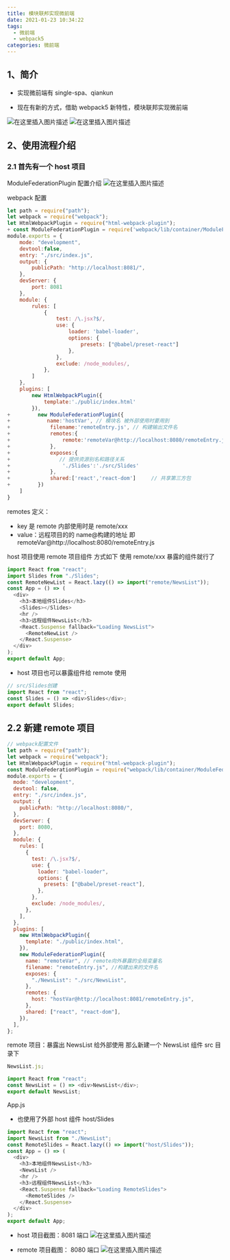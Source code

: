 ```yaml
---
title: 模块联邦实现微前端
date: 2021-01-23 10:34:22
tags:
  - 微前端
  - webpack5
categories: 微前端
---
```


## 1、简介

- 实现微前端有 single-spa、qiankun

- 现在有新的方式，借助 webpack5 新特性，模块联邦实现微前端

![在这里插入图片描述](https://img-blog.csdnimg.cn/20210122174704741.png?x-oss-process=image/watermark,type_ZmFuZ3poZW5naGVpdGk,shadow_10,text_aHR0cHM6Ly9ibG9nLmNzZG4ubmV0L3FxMzk4NTc3MzUx,size_16,color_FFFFFF,t_70)
![在这里插入图片描述](https://img-blog.csdnimg.cn/2021012217472846.png?x-oss-process=image/watermark,type_ZmFuZ3poZW5naGVpdGk,shadow_10,text_aHR0cHM6Ly9ibG9nLmNzZG4ubmV0L3FxMzk4NTc3MzUx,size_16,color_FFFFFF,t_70)

## 2、使用流程介绍

### 2.1 首先有一个 host 项目

ModuleFederationPlugin 配置介绍
![在这里插入图片描述](https://img-blog.csdnimg.cn/20210122175536579.png?x-oss-process=image/watermark,type_ZmFuZ3poZW5naGVpdGk,shadow_10,text_aHR0cHM6Ly9ibG9nLmNzZG4ubmV0L3FxMzk4NTc3MzUx,size_16,color_FFFFFF,t_70)

webpack 配置

```javascript
let path = require("path");
let webpack = require("webpack");
let HtmlWebpackPlugin = require("html-webpack-plugin");
+ const ModuleFederationPlugin = require('webpack/lib/container/ModuleFederationPlugin');
module.exports = {
    mode: "development",
    devtool:false,
    entry: "./src/index.js",
    output: {
        publicPath: "http://localhost:8081/",
    },
    devServer: {
        port: 8081
    },
    module: {
        rules: [
            {
                test: /\.jsx?$/,
                use: {
                    loader: 'babel-loader',
                    options: {
                        presets: ["@babel/preset-react"]
                    },
                },
                exclude: /node_modules/,
            },
        ]
    },
    plugins: [
        new HtmlWebpackPlugin({
            template:'./public/index.html'
        }),
+         new ModuleFederationPlugin({
+            name:'hostVar', // 模块名 被外部使用时要用到
+             filename:'remoteEntry.js', // 构建输出文件名
+             remotes:{
+                 remote:'remoteVar@http://localhost:8080/remoteEntry.js' // 引入远程文件的地址
+             },
+             exposes:{
+                // 提供资源别名和路径关系
+                 './Slides':'./src/Slides'
+             },
+             shared:['react','react-dom']     // 共享第三方包
+         })
    ]
}
```

remotes 定义：

- key 是 remote 内部使用时是 remote/xxx
- value：远程项目的的 name@构建的地址 即 remoteVar@http://localhost:8080/remoteEntry.js

host 项目使用 remote 项目组件 方式如下
使用 remote/xxx 暴露的组件就行了

```javascript
import React from "react";
import Slides from "./Slides";
const RemoteNewList = React.lazy(() => import("remote/NewsList"));
const App = () => (
  <div>
    <h3>本地组件Slides</h3>
    <Slides></Slides>
    <hr />
    <h3>远程组件NewsList</h3>
    <React.Suspense fallback="Loading NewsList">
      <RemoteNewList />
    </React.Suspense>
  </div>
);
export default App;
```

- host 项目也可以暴露组件给 remote 使用

```javascript
// src/Slides创建
import React from "react";
const Slides = () => <div>Slides</div>;
export default Slides;
```

## 2.2 新建 remote 项目

```javascript
// webpack配置文件
let path = require("path");
let webpack = require("webpack");
let HtmlWebpackPlugin = require("html-webpack-plugin");
const ModuleFederationPlugin = require("webpack/lib/container/ModuleFederationPlugin");
module.exports = {
  mode: "development",
  devtool: false,
  entry: "./src/index.js",
  output: {
    publicPath: "http://localhost:8080/",
  },
  devServer: {
    port: 8080,
  },
  module: {
    rules: [
      {
        test: /\.jsx?$/,
        use: {
          loader: "babel-loader",
          options: {
            presets: ["@babel/preset-react"],
          },
        },
        exclude: /node_modules/,
      },
    ],
  },
  plugins: [
    new HtmlWebpackPlugin({
      template: "./public/index.html",
    }),
    new ModuleFederationPlugin({
      name: "remoteVar", // remote向外暴露的全局变量名
      filename: "remoteEntry.js", //构建出来的文件名
      exposes: {
        "./NewsList": "./src/NewsList",
      },
      remotes: {
        host: "hostVar@http://localhost:8081/remoteEntry.js",
      },
      shared: ["react", "react-dom"],
    }),
  ],
};
```

remote 项目：暴露出 NewsList 给外部使用
那么新建一个 NewsList 组件
src 目录下

```javascript
NewsList.js;

import React from "react";
const NewsList = () => <div>NewsList</div>;
export default NewsList;
```

App.js

- 也使用了外部 host 组件 host/Slides

```javascript
import React from "react";
import NewsList from "./NewsList";
const RemoteSlides = React.lazy(() => import("host/Slides"));
const App = () => (
  <div>
    <h3>本地组件NewsList</h3>
    <NewsList />
    <hr />
    <h3>远程组件NewsList</h3>
    <React.Suspense fallback="Loading RemoteSlides">
      <RemoteSlides />
    </React.Suspense>
  </div>
);
export default App;
```

- host 项目截图：8081 端口
  ![在这里插入图片描述](https://img-blog.csdnimg.cn/20210123114107422.png?x-oss-process=image/watermark,type_ZmFuZ3poZW5naGVpdGk,shadow_10,text_aHR0cHM6Ly9ibG9nLmNzZG4ubmV0L3FxMzk4NTc3MzUx,size_16,color_FFFFFF,t_70)

- remote 项目截图： 8080 端口
  ![在这里插入图片描述](https://img-blog.csdnimg.cn/20210123114225351.png?x-oss-process=image/watermark,type_ZmFuZ3poZW5naGVpdGk,shadow_10,text_aHR0cHM6Ly9ibG9nLmNzZG4ubmV0L3FxMzk4NTc3MzUx,size_16,color_FFFFFF,t_70)
